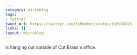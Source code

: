 ```yaml
---
category: microblog
tags:
- twitter
tweet_url: https://twitter.com/ExMember/status/916978325
links: []
layout: microblog
---
```

is hanging out outside of Cpt Brass's office.

